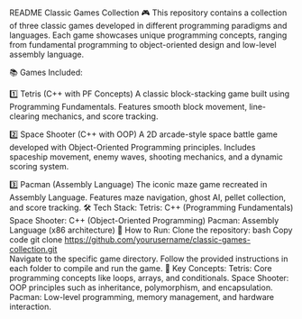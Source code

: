 
README
Classic Games Collection 🎮
This repository contains a collection of three classic games developed in different programming paradigms and languages. Each game showcases unique programming concepts, ranging from fundamental programming to object-oriented design and low-level assembly language.

📚 Games Included:

1️⃣ Tetris (C++ with PF Concepts)
A classic block-stacking game built using Programming Fundamentals.
Features smooth block movement, line-clearing mechanics, and score tracking.

2️⃣ Space Shooter (C++ with OOP)
A 2D arcade-style space battle game developed with Object-Oriented Programming principles.
Includes spaceship movement, enemy waves, shooting mechanics, and a dynamic scoring system.

3️⃣ Pacman (Assembly Language)
The iconic maze game recreated in Assembly Language.
Features maze navigation, ghost AI, pellet collection, and score tracking.
🛠️ Tech Stack:
Tetris: C++ (Programming Fundamentals)
Space Shooter: C++ (Object-Oriented Programming)
Pacman: Assembly Language (x86 architecture)
🚀 How to Run:
Clone the repository:
bash
Copy code
git clone https://github.com/yourusername/classic-games-collection.git  
Navigate to the specific game directory.
Follow the provided instructions in each folder to compile and run the game.
🔑 Key Concepts:
Tetris: Core programming concepts like loops, arrays, and conditionals.
Space Shooter: OOP principles such as inheritance, polymorphism, and encapsulation.
Pacman: Low-level programming, memory management, and hardware interaction.
